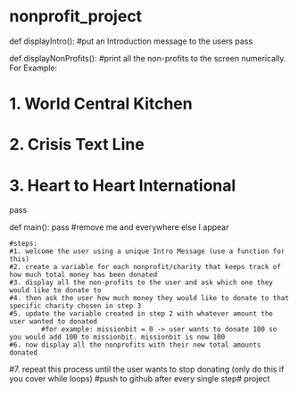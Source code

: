 # nonprofit_project
def displayIntro():
  #put an Introduction message to the users
  pass 

def displayNonProfits():
  #print all the non-profits to the screen numerically. For Example:
#    1. World Central Kitchen
#    2. Crisis Text Line
#    3. Heart to Heart International
  pass 


def main():
	pass #remove me and everywhere else I appear

	#steps: 
	#1. welcome the user using a unique Intro Message (use a function for this)
	#2. create a variable for each nonprofit/charity that keeps track of how much total money has been donated
	#3. display all the non-profits to the user and ask which one they would like to donate to 
	#4. then ask the user how much money they would like to donate to that specific charity chosen in step 3
	#5. update the variable created in step 2 with whatever amount the user wanted to donated
			#for example: missionbit = 0 -> user wants to donate 100 so you would add 100 to missionbit. missionbit is now 100
	#6. now display all the nonprofits with their new total amounts donated
#7. repeat this process until the user wants to stop donating (only do this if you cover while loops)
	#push to github after every single step# project
